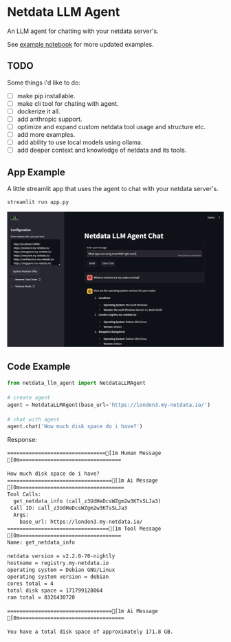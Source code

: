 # Netdata LLM Agent

An LLM agent for chatting with your netdata server's.

See [example notebook](./example.ipynb) for more updated examples.

## TODO

Some things i'd like to do:

- [ ] make pip installable.
- [ ] make cli tool for chating with agent.
- [ ] dockerize it all.
- [ ] add anthropic support.
- [ ] optimize and expand custom netdata tool usage and structure etc.
- [ ] add more examples.
- [ ] add ability to use local models using ollama.
- [ ] add deeper context and knowledge of netdata and its tools.

## App Example

A little streamlit app that uses the agent to chat with your netdata server's.

```python
streamlit run app.py
```

![App Example](./static/app.png)

## Code Example

```python
from netdata_llm_agent import NetdataLLMAgent

# create agent
agent = NetdataLLMAgent(base_url='https://london3.my-netdata.io/')

# chat with agent
agent.chat('How much disk space do i have?')
```

Response:

```text
================================[1m Human Message [0m=================================

How much disk space do i have?
==================================[1m Ai Message [0m==================================
Tool Calls:
  get_netdata_info (call_z3UdHeDcsWZgm2w3KTsSLJa3)
 Call ID: call_z3UdHeDcsWZgm2w3KTsSLJa3
  Args:
    base_url: https://london3.my-netdata.io/
=================================[1m Tool Message [0m=================================
Name: get_netdata_info

netdata version = v2.2.0-70-nightly
hostname = registry.my-netdata.io
operating system = Debian GNU/Linux
operating system version = debian
cores total = 4
total disk space = 171799128064
ram total = 8326430720

==================================[1m Ai Message [0m==================================

You have a total disk space of approximately 171.8 GB.
```
